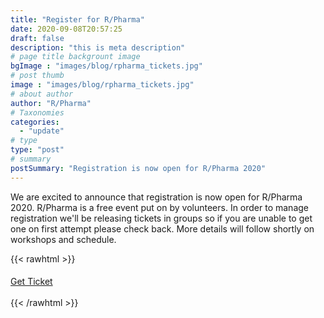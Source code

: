 ```yaml
---
title: "Register for R/Pharma"
date: 2020-09-08T20:57:25
draft: false
description: "this is meta description"
# page title backgrount image
bgImage : "images/blog/rpharma_tickets.jpg"
# post thumb
image : "images/blog/rpharma_tickets.jpg"
# about author
author: "R/Pharma"
# Taxonomies
categories:
  - "update"
# type
type: "post"
# summary
postSummary: "Registration is now open for R/Pharma 2020"
---
```


We are excited to announce that registration is now open for R/Pharma 2020.  R/Pharma is a free event put on by volunteers.  In order to manage registration we'll be releasing tickets in groups so if you are unable to get one on first attempt please check back.  More details will follow shortly on workshops and schedule.

{{< rawhtml >}}
<div class="col-lg-8">
  <div class="info">
    <h4 class="mt-5 mb-4"></h4>
    <a href="https://hopin.to/events/r-pharma-2020" class="btn btn-secondary btn-rounded">Get Ticket</a>
  </div>
  <br/>
</div>
{{< /rawhtml >}}

